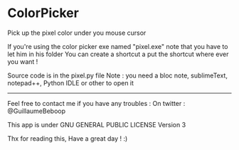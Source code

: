 # ColorPicker
Pick up the pixel color under you mouse cursor

If you're using the color picker exe named "pixel.exe" note that you have to let him in his folder
You can create a shortcut a put the shortcut where ever you want !

Source code is in the pixel.py file
Note :  you need a bloc note, sublimeText, notepad++, Python IDLE or other to open it


--------------------------------------------------------------------
Feel free to contact me if you have any troubles : 
On twitter : @GuillaumeBeboop

This app is under GNU GENERAL PUBLIC LICENSE Version 3

Thx for reading this, Have a great day ! :)
